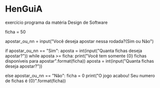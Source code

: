 # HenGuiA
exercício programa da matéria Design de Software 

ficha = 50

apostar_ou_nn = input("Você deseja apostar nessa rodada?(Sim ou Não")

if apostar_ou_nn == "Sim":
    aposta = int(input("Quanta fichas deseja apostar?"))
    while aposta >= ficha:
        print("Você tem somente {0} fichas disponíveis para apostar".format(ficha))
        aposta = int(input("Quanta fichas deseja apostar?"))

else apostar_ou_nn == "Não":
    ficha = 0
    print("O jogo acabou! Seu numero de fichas é {0}".format(ficha))
